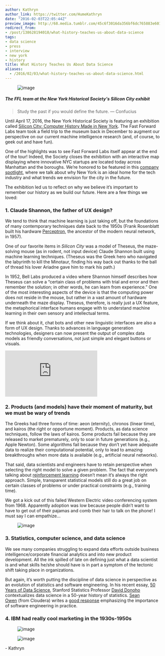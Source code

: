 ```yaml
---
author: Kathryn
author_link: https://twitter.com/HumeKathryn
date: "2016-02-03T22:05:44Z"
preview_image: http://68.media.tumblr.com/45c6f3016da356bf6dc765883e601b93/tumblr_inline_o1zrwfo9mf1ta78fg_540.jpg
redirect_from:
- /post/138628194018/what-history-teaches-us-about-data-science
tags:
- data science
- press
- interview
- new york
- history
title: What History Teaches Us About Data Science
aliases:
  - /2016/02/03/what-history-teaches-us-about-data-science.html
---
```


<figure data-orig-width="2966" data-orig-height="1979" class="tmblr-full"><img src="http://68.media.tumblr.com/98f5a3cef5a6fa19d9adebc7e2476ded/tumblr_inline_o1znwlckGY1ta78fg_540.jpg" alt="image" data-orig-width="2966" data-orig-height="1979"/></figure>

##### The FFL team at the New York Historical Society's Silicon City exhibit

> Study the past if you would define the future. — Confucius

<p>Until April 17, 2016, the New York Historical Society is featuring an exhibition called <a href="http://www.nyhistory.org/exhibitions/silicon-city-computer-history-made-new-york">Silicon City: Computer History Made in New York</a>. The Fast Forward Labs team took a field trip to the museum back in December to augment our perspective on our current machine intelligence research (and, of course, to geek out and have fun). <br/></p><p>One of the highlights was to see Fast Forward Labs itself appear at the end of the tour! Indeed, the Society closes the exhibition with an interactive map displaying where innovative NYC startups are located today across Manhattan and the boroughs. We’re honored to be featured in this <a href="http://siliconcity.nyhistory.org/spotlight/fast-forward-labs-spotlight/">company spotlight</a>, where we talk about why New York is an ideal home for the tech industry and what trends we envision for the city in the future. </p><p>The exhibition led us to reflect on why we believe it’s important to remember our history as we build our future. Here are a few things we loved: </p>

### 1. Claude Shannon, the father of UX design?

<p>We tend to think that machine learning is just taking off, but the foundations of many contemporary techniques date back to the 1950s (Frank Rosenblatt built his hardware <a href="https://en.wikipedia.org/wiki/Perceptron">Perceptron</a>, the ancestor of the modern neural network, in 1957). </p><p>One of our favorite items in <i>Silicon City </i>was a model of Theseus, the maze-solving mouse (as in rodent, not input device) Claude Shannon built using machine learning techniques. (Theseus was the Greek hero who navigated the labyrinth to kill the Minotaur, finding his way back out thanks to the ball of thread his lover Ariadne gave him to mark his path.) </p><p>In 1952, Bell Labs produced a video where Shannon himself describes how Theseus can solve a “certain class of problems with trial and error and then remember the solution; in other words, he can learn from experience.” One of the most interesting aspects of the device is that the computing power does not reside in the mouse, but rather in a vast amount of hardware underneath the maze display. Theseus, therefore, is really just a UX feature, the metaphorical interface humans engage with to understand machine learning in their own sensory and intellectual terms. </p><p>If we think about it, chat bots and other new linguistic interfaces are also a form of UX design. Thanks to advances in language generation technologies, designers can now present the output of complex data models as friendly conversations, not just simple and elegant buttons or visuals. </p>

<div class="video-holder">
  <iframe id="youtube_iframe" src="https://www.youtube.com/embed/vPKkXibQXGA?feature=oembed&amp;enablejsapi=1&amp;origin=https://safe.txmblr.com&amp;wmode=opaque" frameborder="0"></iframe>
</div>

### 2. Products (and models) have their moment of maturity, but we must be wary of trends

<p>The Greeks had three forms of time: aeon (eternity), chronos (linear time), and kairos (the right or opportune moment). Products, as data science techniques, follow the laws of kairos. Some products fail because they are released to market prematurely, only to soar in future generations (e.g., Apple Newton). Some algorithms fail because they don’t yet have adequate data to realize their computational potential, only to lead to amazing breakthroughs when more data is available (e.g., artificial neural networks). </p><p>That said, data scientists and engineers have to retain perspective when selecting the right model to solve a given problem. The fact that everyone’s talking about <a href="https://en.wikipedia.org/wiki/Reinforcement_learning">reinforcement learning</a> doesn’t mean it’s always the right approach. Simple, transparent statistical models still do a great job on certain classes of problems or under practical constraints (e.g., training time). </p><p>We got a kick out of this failed Western Electric video conferencing system from 1968. Apparently adoption was low because people didn’t want to have to get out of their pajamas and comb their hair to talk on the phone! I must say I can empathize&hellip;</p><figure data-orig-width="360" data-orig-height="402" class="tmblr-full"><img src="http://68.media.tumblr.com/f1358e9a24d0389f4b0a4f40b872c1bf/tumblr_inline_o1zqpwqZk01ta78fg_540.jpg" alt="image" data-orig-width="360" data-orig-height="402"/></figure>

### 3. Statistics, computer science, and data science

<p>We see many companies struggling to expand data efforts outside business intelligence/corporate financial analytics and into new product development. All the ink spilled of late on defining just what a data scientist is and what skills he/she should have is in part a symptom of the tectonic shift taking place in organizations. </p><p>But again, it’s worth putting the discipline of data science in perspective as an evolution of statistics and software engineering. In his recent essay, <a href="http://courses.csail.mit.edu/18.337/2015/docs/50YearsDataScience.pdf">50 Years of Data Science</a>, Stanford Statistics Professor <a href="http://statweb.stanford.edu/~donoho/">David Donoho</a> contextualizes data science in a 50-year history of statistics. <a href="https://twitter.com/sean_r_owen">Sean Owen</a> (from Cloudera) writes a <a href="https://medium.com/@srowen/what-50-years-of-data-science-leaves-out-2366c9b61d3d#.5jflwg1y5">good response</a> emphasizing the importance of software engineering in practice. </p>

### 4. IBM had really cool marketing in the 1930s-1950s

<figure data-orig-width="236" data-orig-height="324"><img src="http://68.media.tumblr.com/45c6f3016da356bf6dc765883e601b93/tumblr_inline_o1zrwfo9mf1ta78fg_540.jpg" alt="image" data-orig-width="236" data-orig-height="324"/></figure><figure data-orig-width="246" data-orig-height="330"><img src="http://68.media.tumblr.com/d07593abb60957ee405547bb3f2ab7da/tumblr_inline_o1zrzhTygp1ta78fg_540.jpg" alt="image" data-orig-width="246" data-orig-height="330"/></figure><p>- Kathryn</p>
